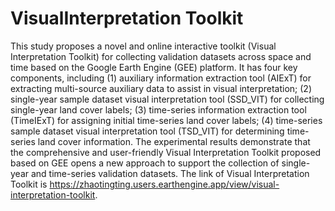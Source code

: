# VisualInterpretation Toolkit
This study proposes a novel and online interactive toolkit (Visual Interpretation Toolkit) for collecting validation datasets across space and time based on the Google Earth Engine (GEE) platform. It has four key components, including (1) auxiliary information extraction tool (AIExT) for extracting multi-source auxiliary data to assist in visual interpretation; (2) single-year sample dataset visual interpretation tool (SSD_VIT) for collecting single-year land cover labels; (3) time-series information extraction tool (TimeIExT) for assigning initial time-series land cover labels; (4) time-series sample dataset visual interpretation tool (TSD_VIT) for determining time-series land cover information. The experimental results demonstrate that the comprehensive and user-friendly Visual Interpretation Toolkit proposed based on GEE opens a new approach to support the collection of single-year and time-series validation datasets. The link of Visual Interpretation Toolkit is https://zhaotingting.users.earthengine.app/view/visual-interpretation-toolkit.
